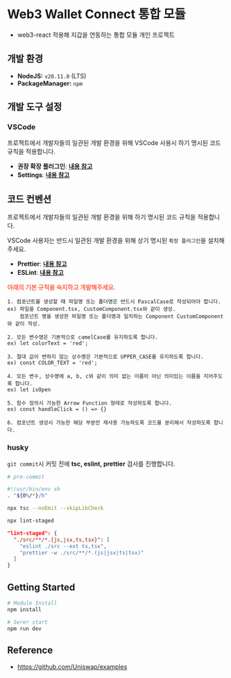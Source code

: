 # Web3 Wallet Connect 통합 모듈

* web3-react 적용해 지갑을 연동하는 통합 모듈 개인 프로젝트

## 개발 환경

* **NodeJS:** `v20.11.0` (LTS)
* **PackageManager:** `npm`

## 개발 도구 설정

### VSCode

프로젝트에서 개발자들의 일관된 개발 환경을 위해 VSCode 사용시 하기 명시된 코드 규칙을 적용합니다.

* **권장 확장 플러그인**: **[내용 참고](./documents/vscode.extensions.md)**
* **Settings**: **[내용 참고](./documents/vscode.settings.md)**

## 코드 컨벤션

프로젝트에서 개발자들의 일관된 개발 환경을 위해 하기 명시된 코드 규칙을 적용합니다.

VSCode 사용자는 반드시 일관된 개발 환경을 위해 상기 명시된 `확장 플러그인`을 설치해주세요.

* **Prettier**: **[내용 참고](./documents/prettier.md)**
* **ESLint**: **[내용 참고](./documents/eslint.md)**

**<p style="color: tomato;">아래의 기본 규칙을 숙지하고 개발해주세요.</p>**

```plaintext
1. 컴포넌트를 생성할 때 파일명 또는 폴더명은 반드시 PascalCase로 작성되어야 합니다.
ex) 파일을 Component.tsx, CustomComponent.tsx와 같이 생성.
    컴포넌트 명을 생성한 파일명 또는 폴더명과 일치하는 Component CustomComponent와 같이 작성.

2. 모든 변수명은 기본적으로 camelCase를 유지하도록 합니다.
ex) let colorText = 'red';

3. 절대 값이 변하지 않는 상수명은 기본적으로 UPPER_CASE를 유지하도록 합니다.
ex) const COLOR_TEXT = 'red';

4. 모든 변수, 상수명에 a, b, c와 같이 의미 없는 이름이 아닌 의미있는 이름을 지어주도록 합니다.
ex) let isOpen

5. 함수 정의시 가능한 Arrow Function 형태로 작성하도록 합니다.
ex) const handleClick = () => {}

6. 컴포넌트 생성시 가능한 해당 부분만 재사용 가능하도록 코드를 분리해서 작성하도록 합니다.
```

### husky

`git commit`시 커밋 전에 **tsc, eslint, prettier** 검사를 진행합니다.

```bash
# pre-commit

#!/usr/bin/env sh
. "${0%/*}/h"

npx tsc --noEmit --skipLibCheck

npx lint-staged
```

```json
"lint-staged": {
  "./src/**/*.{js,jsx,ts,tsx}": [
    "eslint ./src --ext ts,tsx",
    "prettier -w ./src/**/*.(js|jsx|ts|tsx)"
  ]
}
```

## Getting Started

```bash
# Module Install
npm install

# Serer start
npm run dev
```

## Reference

* https://github.com/Uniswap/examples
